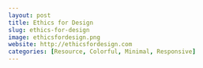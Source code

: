 ```yaml
---
layout: post
title: Ethics for Design
slug: ethics-for-design
image: ethicsfordesign.png
website: http://ethicsfordesign.com
categories: [Resource, Colorful, Minimal, Responsive]
---
```

